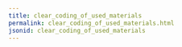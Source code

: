 ```yaml
---
title: clear_coding_of_used_materials
permalink: clear_coding_of_used_materials.html
jsonid: clear_coding_of_used_materials
---
```

